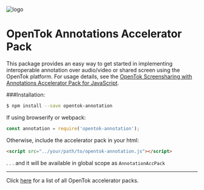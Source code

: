 
![logo](https://raw.githubusercontent.com/opentok/annotation-acc-pack/1.0.0/tokbox-logo.png)

# OpenTok Annotations Accelerator Pack

This package provides an easy way to get started in implementing interoperable annotation over audio/video or shared screen using the OpenTok platform.  For usage details, see the [OpenTok Screensharing with Annotations Accelerator Pack for JavaScript](https://github.com/opentok/screensharing-annotation-acc-pack/tree/master/JS).


###Installation:

```bash
$ npm install --save opentok-annotation
```

If using browserify or webpack:

```javascript
const annotation = require('opentok-annotation');
```

Otherwise, include the accelerator pack in your html:

```html
<script src="../your/path/to/opentok-annotation.js"></script>
```
 . . . and it will be available in global scope as `AnnotationAccPack`

-----------------

Click [here](https://www.npmjs.com/search?q=opentok-acc-pack) for a list of all OpenTok accelerator packs.